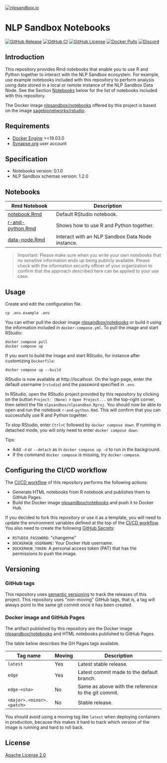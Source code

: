 [![nlpsandbox.io](https://nlpsandbox.github.io/nlpsandbox-themes/banner/Banner@3x.png)](https://nlpsandbox.io)

# NLP Sandbox Notebooks

[![GitHub Release](https://img.shields.io/github/release/nlpsandbox/notebooks.svg?color=94398d&labelColor=555555&logoColor=ffffff&style=for-the-badge&logo=github)](https://github.com/nlpsandbox/notebooks/releases)
[![GitHub CI](https://img.shields.io/github/workflow/status/nlpsandbox/notebooks/CI.svg?color=94398d&labelColor=555555&logoColor=ffffff&style=for-the-badge&logo=github)](https://github.com/nlpsandbox/notebooks)
[![GitHub License](https://img.shields.io/github/license/nlpsandbox/notebooks.svg?color=94398d&labelColor=555555&logoColor=ffffff&style=for-the-badge&logo=github)](https://github.com/nlpsandbox/notebooks/blob/main/LICENSE)
[![Docker Pulls](https://img.shields.io/docker/pulls/nlpsandbox/notebooks.svg?color=94398d&labelColor=555555&logoColor=ffffff&style=for-the-badge&label=pulls&logo=docker)](https://hub.docker.com/r/nlpsandbox/notebooks)
[![Discord](https://img.shields.io/discord/770484164393828373.svg?color=94398d&labelColor=555555&logoColor=ffffff&style=for-the-badge&label=Discord&logo=discord)](https://nlpsandbox.io/discord "Realtime support / chat with the community and the team")

## Introduction

This repository provides Rmd notebooks that enable you to use R and Python
together to interact with the NLP Sandbox ecosystem. For example, use example
notebooks included with this repository to perform analysis using data stored in
a local or remote instance of the NLP Sandbox Data Node. See the Section
[Notebooks](#Notebooks) below for the list of notebooks included with this
repository.

The Docker image [nlpsandbox/notebooks] offered by this project is based on the
image [sagebionetworks/rstudio].

## Requirements

- [Docker Engine] >=19.03.0
- [Synapse.org] user account

## Specification

- Notebooks version: 0.1.0
- NLP Sandbox schemas version: 1.2.0

## Notebooks

Rmd Notebook | Description
-------- | -----------
[notebook.Rmd](notebooks/notebook.Rmd)         | Default RStudio notebook.
[r-and-python.Rmd](notebooks/r-and-python.Rmd) | Shows how to use R and Python together.
[data-node.Rmd](notebooks/data-node.Rmd)       | Interact with an NLP Sandbox Data Node instance.

> Important: Please make sure when you write your own notebooks that no
> sensitive information ends up being publicly available. Please check with the
> information security officer of your organization to confirm that the approach
> described here can be applied to your use case.

## Usage

Create and edit the configuration file.

    cp .env.example .env

You can either pull the docker image [nlpsandbox/notebooks] or build it using
the information included in `docker-compose.yml`. To pull the image and start
RStudio:

    docker compose pull
    docker compose up

If you want to build the image and start RStudio, for instance after customizing
`Dockerfile`:

    docker compose up --build

RStudio is now available at http://localhost. On the login page, enter the
default username (`rstudio`) and the password specified in `.env`.

In RStudio, open the RStudio project provided by this repository by clicking on
the button `Project: (None)` > `Open Project...` on the top-right corner, then
select the file `nlpsandbox/nlpsandbox.Rproj`. You should now be able to open
and run the notebook `r-and-python.Rmd`. This will confirm that you can
successfully use R and Python togehter.

To stop RStudio, enter `Ctrl+C` followed by `docker compose down`.  If running
in detached mode, you will only need to enter `docker compose down`.

Tips:

- Add `-d` or `--detach` as in `docker compose up -d` to run in the background.
- If the command `docker compose` is missing, try `docker-compose`.

## Configuring the CI/CD workflow

The [CI/CD workflow] of this repository performs the following actions:

- Generate HTML notebooks from R notebook and publishes them to GitHub Pages.
- Build the Docker image [nlpsandbox/notebooks] and push it to Docker Hub.

If you decided to fork this repository or use it as a template, you will need to
update the environment variables defined at the top of the [CI/CD workflow]. You
also need to create the following [GitHub Secrets]:

- `RSTUDIO_PASSWORD`: "changeme"
- `DOCKERHUB_USERNAME`: Your Docker Hub username.
- `DOCKERHUB_TOKEN`: A personal access token (PAT) that has the permissions to
  push the image.

## Versioning

### GitHub tags

This repository uses [semantic versioning] to track the releases of this
project. This repository uses "non-moving" GitHub tags, that is, a tag will
always point to the same git commit once it has been created.

### Docker image and GitHub Pages

The artifact published by this repository are the Docker image
[nlpsandbox/notebooks] and HTML notebooks published to GitHub Pages.

The table below describes the GH Pages tags available.

| Tag name                    | Moving | Description
|-----------------------------|--------|------------
| `latest`                    | Yes    | Latest stable release.
| `edge`                      | Yes    | Latest commit made to the default branch.
| `edge-<sha>`                | No     | Same as above with the reference to the git commit.
| `<major>.<minor>.<patch>`   | No     | Stable release.

You should avoid using a moving tag like `latest` when deploying containers in
production, because this makes it hard to track which version of the image is
running and hard to roll back.

## License

[Apache License 2.0]

<!-- Links -->

[NLPSandbox.io]: https://nlpsandbox.io
[semantic versioning]: https://semver.org/
[Apache License 2.0]: https://github.com/nlpsandbox/notebooks/blob/main/LICENSE
[renv.lock]: renv.lock
[conda/i2b2-phi-dataset/environment.yml]: conda/i2b2-phi-dataset/environment.yml
[CI/CD workflow]: .github/workflows/ci.yml
[Docker Engine]: https://docs.docker.com/engine/install/
[docker.synapse.org/syn22277123/i2b2-phi-dataset]: https://www.synapse.org/#!Synapse:syn25813728
[2014 i2b2 NLP De-identification Challenge]: https://dx.doi.org/10.1016%2Fj.jbi.2015.06.007
[2014 i2b2 NLP De-identification Challenge Dataset]: https://portal.dbmi.hms.harvard.edu/projects/n2c2-nlp/
[NLP Sandbox schemas]: https://github.com/nlpsandbox/nlpsandbox-schemas
[Synapse.org]: https://synapse.org
[NLP Sandbox Data Node]: https://github.com/nlpsandbox/data-node
[NLP Sandbox CLI]: https://github.com/nlpsandbox/nlpsandbox-client
[GitHub Secrets]: https://docs.github.com/en/actions/reference/encrypted-secrets
[sagebionetworks/rstudio]: https://github.com/Sage-Bionetworks/docker-rstudio
[nlpsandbox/notebooks]: https://hub.docker.com/repository/docker/nlpsandbox/notebooks
